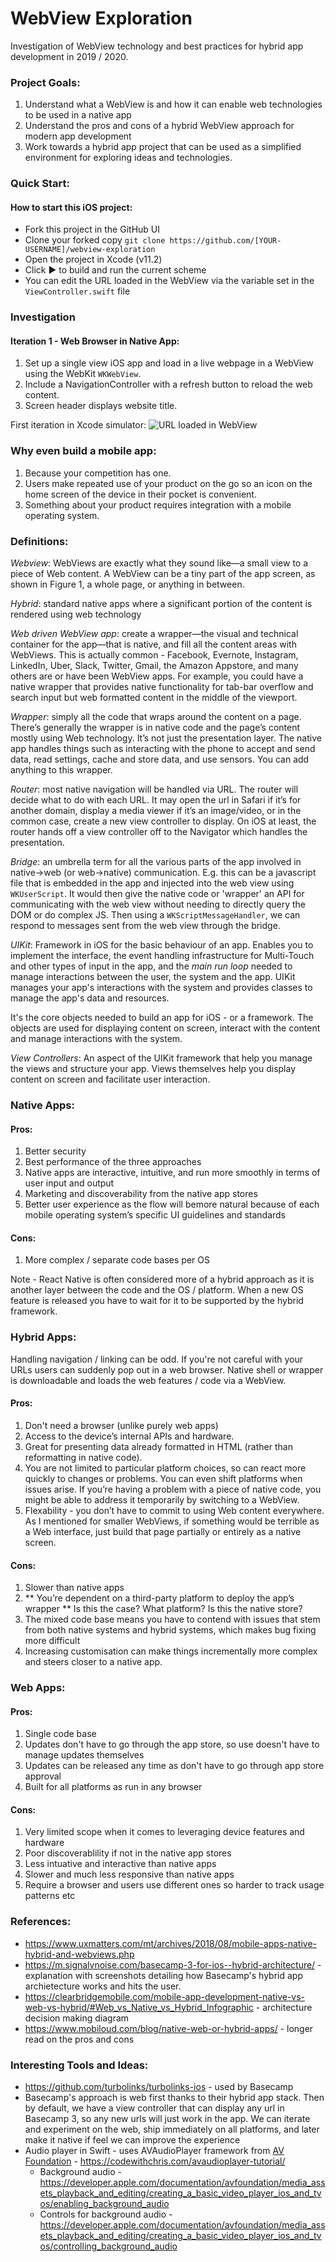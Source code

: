 # WebView Exploration

Investigation of WebView technology and best practices for hybrid app development in 2019 / 2020.

### Project Goals:

1. Understand what a WebView is and how it can enable web technologies to be used in a native app
2. Understand the pros and cons of a hybrid WebView approach for modern app development
3. Work towards a hybrid app project that can be used as a simplified environment for exploring ideas and technologies.

### Quick Start:

#### How to start this iOS project:

-   Fork this project in the GitHub UI
-   Clone your forked copy `git clone https://github.com/[YOUR-USERNAME]/webview-exploration`
-   Open the project in Xcode (v11.2)
-   Click ▶️ to build and run the current scheme
-   You can edit the URL loaded in the WebView via the variable set in the `ViewController.swift` file

### Investigation

#### Iteration 1 - Web Browser in Native App:

1. Set up a single view iOS app and load in a live webpage in a WebView using the WebKit `WKWebView`.
2. Include a NavigationController with a refresh button to reload the web content.
3. Screen header displays website title.

First iteration in Xcode simulator: ![URL loaded in WebView](./readme-images/Basic_iOS_WebView.png)

### Why even build a mobile app:

1. Because your competition has one.
2. Users make repeated use of your product on the go so an icon on the home screen of the device in their pocket is convenient.
3. Something about your product requires integration with a mobile operating system.

### Definitions:

_Webview_: WebViews are exactly what they sound like—a small view to a piece of Web content. A WebView can be a tiny part of the app screen, as shown in Figure 1, a whole page, or anything in between.

_Hybrid_: standard native apps where a significant portion of the content is rendered using web technology

_Web driven WebView app_: create a wrapper—the visual and technical container for the app—that is native, and fill all the content areas with WebViews. This is actually common - Facebook, Evernote, Instagram, LinkedIn, Uber, Slack, Twitter, Gmail, the Amazon Appstore, and many others are or have been WebView apps. For example, you could have a native wrapper that provides native functionality for tab-bar overflow and search input but web formatted content in the middle of the viewport.

_Wrapper_: simply all the code that wraps around the content on a page. There’s generally the wrapper is in native code and the page’s content mostly using Web technology. It’s not just the presentation layer. The native app handles things such as interacting with the phone to accept and send data, read settings, cache and store data, and use sensors. You can add anything to this wrapper.

_Router_: most native navigation will be handled via URL. The router will decide what to do with each URL. It may open the url in Safari if it’s for another domain, display a media viewer if it’s an image/video, or in the common case, create a new view controller to display. On iOS at least, the router hands off a view controller off to the Navigator which handles the presentation.

_Bridge_: an umbrella term for all the various parts of the app involved in native→web (or web→native) communication. E.g. this can be a javascript file that is embedded in the app and injected into the web view using `WKUserScript`. It would then give the native code or 'wrapper' an API for communicating with the web view without needing to directly query the DOM or do complex JS. Then using a `WKScriptMessageHandler`, we can respond to messages sent from the web view through the bridge.

_UIKit_: Framework in iOS for the basic behaviour of an app. Enables you to implement the interface, the event handling infrastructure for Multi-Touch and other types of input in the app, and the _main run loop_ needed to manage interactions between the user, the system and the app. UIKit manages your app's interactions with the system and provides classes to manage the app's data and resources.

It's the core objects needed to build an app for iOS - or a framework. The objects are used for displaying content on screen, interact with the content and manage interactions with the system.

_View Controllers_: An aspect of the UIKit framework that help you manage the views and structure your app. Views themselves help you display content on screen and facilitate user interaction.

### Native Apps:

#### Pros:

1. Better security
2. Best performance of the three approaches
3. Native apps are interactive, intuitive, and run more smoothly in terms of user input and output
4. Marketing and discoverability from the native app stores
5. Better user experience as the flow will bemore natural because of each mobile operating system’s specific UI guidelines and standards

#### Cons:

1. More complex / separate code bases per OS

Note - React Native is often considered more of a hybrid approach as it is another layer between the code and the OS / platform. When a new OS feature is released you have to wait for it to be supported by the hybrid framework.

### Hybrid Apps:

Handling navigation / linking can be odd. If you're not careful with your URLs users can suddenly pop out in a web browser. Native shell or wrapper is downloadable and loads the web features / code via a WebView.

#### Pros:

1. Don't need a browser (unlike purely web apps)
2. Access to the device’s internal APIs and hardware.
3. Great for presenting data already formatted in HTML (rather than reformatting in native code).
4. You are not limited to particular platform choices, so can react more quickly to changes or problems. You can even shift platforms when issues arise. If you’re having a problem with a piece of native code, you might be able to address it temporarily by switching to a WebView.
5. Flexability - you don’t have to commit to using Web content everywhere. As I mentioned for smaller WebViews, if something would be terrible as a Web interface, just build that page partially or entirely as a native screen.

#### Cons:

1. Slower than native apps
2. ** You’re dependent on a third-party platform to deploy the app’s wrapper ** Is this the case? What platform? Is this the native store?
3. The mixed code base means you have to contend with issues that stem from both native systems and hybrid systems, which makes bug fixing more difficult
4. Increasing customisation can make things incrementally more complex and steers closer to a native app.

### Web Apps:

#### Pros:

1. Single code base
2. Updates don't have to go through the app store, so use doesn't have to manage updates themselves
3. Updates can be released any time as don't have to go through app store approval
4. Built for all platforms as run in any browser

#### Cons:

1. Very limited scope when it comes to leveraging device features and hardware
2. Poor discoverablility if not in the native app stores
3. Less intuative and interactive than native apps
4. Slower and much less responsive than native apps
5. Require a browser and users use different ones so harder to track usage patterns etc

### References:

-   https://www.uxmatters.com/mt/archives/2018/08/mobile-apps-native-hybrid-and-webviews.php
-   https://m.signalvnoise.com/basecamp-3-for-ios--hybrid-architecture/ - explanation with screenshots detailing how Basecamp's hybrid app archietecture works and hits the user.
-   https://clearbridgemobile.com/mobile-app-development-native-vs-web-vs-hybrid/#Web_vs_Native_vs_Hybrid_Infographic - architecture decision making diagram
-   https://www.mobiloud.com/blog/native-web-or-hybrid-apps/ - longer read on the pros and cons

### Interesting Tools and Ideas:

-   https://github.com/turbolinks/turbolinks-ios - used by Basecamp
-   Basecamp's approach is web first thanks to their hybrid app stack. Then by default, we have a view controller that can display any url in Basecamp 3, so any new urls will just work in the app. We can iterate and experiment on the web, ship immediately on all platforms, and later make it native if feel we can improve the experience
-   Audio player in Swift - uses AVAudioPlayer framework from [AV Foundation](https://developer.apple.com/av-foundation/) - https://codewithchris.com/avaudioplayer-tutorial/
    -   Background audio - https://developer.apple.com/documentation/avfoundation/media_assets_playback_and_editing/creating_a_basic_video_player_ios_and_tvos/enabling_background_audio
    -   Controls for background audio - https://developer.apple.com/documentation/avfoundation/media_assets_playback_and_editing/creating_a_basic_video_player_ios_and_tvos/controlling_background_audio
